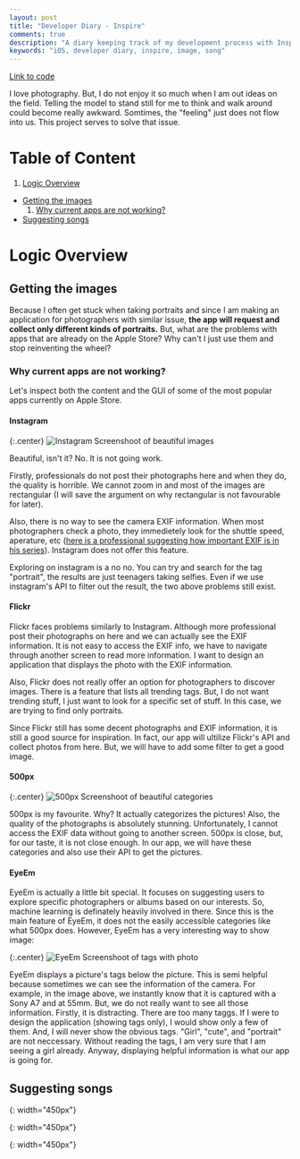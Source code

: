 ```yaml
---
layout: post
title: "Developer Diary - Inspire"
comments: true
description: "A diary keeping track of my development process with Inspire"
keywords: "iOS, developer diary, inspire, image, song"
---
```


[Link to code](https://github.com/minhhoangtcu/Inspire)

I love photography. But, I do not enjoy it so much when I am out ideas on the field. Telling the model to stand still for me to think and walk around could become really awkward. Somtimes, the "feeling" just does not flow into us. This project serves to solve that issue.

# Table of Content
1. [Logic Overview](#logic-overview)
  * [Getting the images](#getting-the-images)
    1. [Why current apps are not working?](#why-current-apps-are-not-working)
  * [Suggesting songs](#suggesting-songs)


# Logic Overview

## Getting the images
Because I often get stuck when taking portraits and since I am making an application for photographers with similar issue, **the app will request and collect only different kinds of portraits.** But, what are the problems with apps that are already on the Apple Store? Why can't I just use them and stop reinventing the wheel?

### Why current apps are not working?
Let's inspect both the content and the GUI of some of the most popular apps currently on Apple Store.

#### Instagram

{:.center}
![Instagram Screenshoot of beautiful images][screen-instagram]

Beautiful, isn't it? No. It is not going work.

Firstly, professionals do not post their photographs here and when they do, the quality is horrible. We cannot zoom in and most of the images are rectangular (I will save the argument on why rectangular is not favourable for later).

Also, there is no way to see the camera EXIF information. When most photographers check a photo, they immedietely look for the shuttle speed, aperature, etc ([here is a professional suggesting how important EXIF is in his series](https://www.youtube.com/playlist?list=PL5D68881416D27814)). Instagram does not offer this feature.

Exploring on instagram is a no no. You can try and search for the tag "portrait", the results are just teenagers taking selfies. Even if we use instagram's API to filter out the result, the two above problems still exist.

#### Flickr
Flickr faces problems similarly to Instagram. Although more professional post their photographs on here and we can actually see the EXIF information. It is not easy to access the EXIF info, we have to navigate through another screen to read more information. I want to design an application that displays the photo with the EXIF information.

Also, Flickr does not really offer an option for photographers to discover images. There is a feature that lists all trending tags. But, I do not want trending stuff, I just want to look for a specific set of stuff. In this case, we are trying to find only portraits.

Since Flickr still has some decent photographs and EXIF information, it is still a good source for inspiration. In fact, our app will ultilize Flickr's API and collect photos from here. But, we will have to add some filter to get a good image.

#### 500px

{:.center}
![500px Screenshoot of beautiful categories][screen-500px]

500px is my favourite. Why? It actually categorizes the pictures! Also, the quality of the photographs is absolutely stunning. Unfortunately, I cannot access the EXIF data without going to another screen. 500px is close, but, for our taste, it is not close enough. In our app, we will have these categories and also use their API to get the pictures.

#### EyeEm

EyeEm is actually a little bit special. It focuses on suggesting users to explore specific photographers or albums based on our interests. So, machine learning is definately heavily involved in there. Since this is the main feature of EyeEm, it does not the easily accessible categories like what 500px does. However, EyeEm has a very interesting way to show image:

{:.center}
![EyeEm Screenshoot of tags with photo][screen-eyeem]

EyeEm displays a picture's tags below the picture. This is semi helpful because sometimes we can see the information of the camera. For example, in the image above, we instantly know that it is captured with a Sony A7 and at 55mm. But, we do not really want to see all those information. Firstly, it is distracting. There are too many taggs. If I were to design the application (showing tags only), I would show only a few of them. And, I will never show the obvious tags. "Girl", "cute", and "portrait" are not neccessary. Without reading the tags, I am very sure that I am seeing a girl already. Anyway, displaying helpful information is what our app is going for.

## Suggesting songs

[screen-instagram]: ../../image/inspire/screen-instagram.png 
{: width="450px"}

[screen-500px]: ../../image/inspire/screen-500px.png 
{: width="450px"}

[screen-eyeem]: ../../image/inspire/screen-eyeem.png 
{: width="450px"}